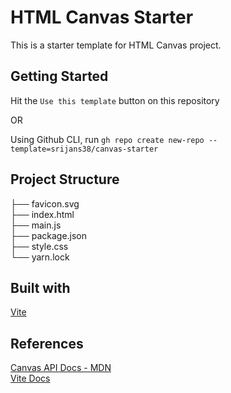 # HTML Canvas Starter

This is a starter template for HTML Canvas project.

## Getting Started

Hit the `Use this template` button on this repository

OR

Using Github CLI, run `gh repo create new-repo --template=srijans38/canvas-starter`

## Project Structure

├── favicon.svg<br />
├── index.html<br />
├── main.js<br />
├── package.json<br />
├── style.css<br />
└── yarn.lock<br />

## Built with

[Vite](https://vitejs.dev/)


## References

[Canvas API Docs - MDN](https://developer.mozilla.org/en-US/docs/Web/API/Canvas_API) <br />
[Vite Docs](https://vitejs.dev/guide/)
